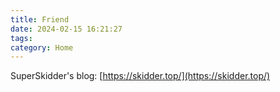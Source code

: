 ```yaml
---
title: Friend
date: 2024-02-15 16:21:27
tags:
category: Home
---
```


SuperSkidder's blog: [https://skidder.top/](https://skidder.top/)
